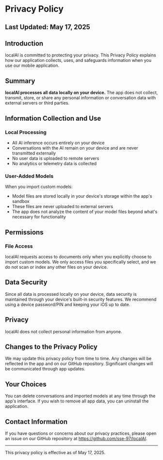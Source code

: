 # Privacy Policy

## Last Updated: May 17, 2025

## Introduction

localAI is committed to protecting your privacy. This Privacy Policy explains how our application collects, uses, and safeguards information when you use our mobile application.

## Summary

**localAI processes all data locally on your device.** The app does not collect, transmit, store, or share any personal information or conversation data with external servers or third parties.

## Information Collection and Use

### Local Processing

- All AI inference occurs entirely on your device
- Conversations with the AI remain on your device and are never transmitted externally
- No user data is uploaded to remote servers
- No analytics or telemetry data is collected

### User-Added Models

When you import custom models:
- Model files are stored locally in your device's storage within the app's sandbox
- These files are never uploaded to external servers
- The app does not analyze the content of your model files beyond what's necessary for functionality

## Permissions

### File Access

localAI requests access to documents only when you explicitly choose to import custom models. We only access files you specifically select, and we do not scan or index any other files on your device.

## Data Security

Since all data is processed locally on your device, data security is maintained through your device's built-in security features. We recommend using a device password/PIN and keeping your iOS up to date.

## Privacy

localAI does not collect personal information from anyone.

## Changes to the Privacy Policy

We may update this privacy policy from time to time. Any changes will be reflected in the app and on our GitHub repository. Significant changes will be communicated through app updates.

## Your Choices

You can delete conversations and imported models at any time through the app's interface. If you wish to remove all app data, you can uninstall the application.

## Contact Information

If you have questions or concerns about our privacy practices, please open an issue on our GitHub repository at https://github.com/sse-97/localAI.

---

This privacy policy is effective as of May 17, 2025.
